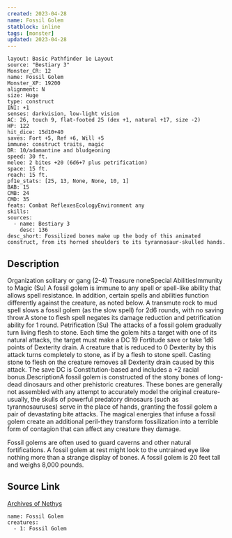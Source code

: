 ```yaml
---
created: 2023-04-28
name: Fossil Golem
statblock: inline
tags: [monster]
updated: 2023-04-28
---
```

```statblock
layout: Basic Pathfinder 1e Layout
source: "Bestiary 3"
Monster_CR: 12
name: Fossil Golem
Monster_XP: 19200
alignment: N
size: Huge
type: construct
INI: +1
senses: darkvision, low-light vision
AC: 26, touch 9, flat-footed 25 (dex +1, natural +17, size -2)
HP: 122
hit_dice: 15d10+40
saves: Fort +5, Ref +6, Will +5
immune: construct traits, magic
DR: 10/adamantine and bludgeoning
speed: 30 ft.
melee: 2 bites +20 (6d6+7 plus petrification)
space: 15 ft.
reach: 15 ft.
pf1e_stats: [25, 13, None, None, 10, 1]
BAB: 15
CMB: 24
CMD: 35
feats: Combat ReflexesEcologyEnvironment any
skills: 
sources:
  - name: Bestiary 3
    desc: 136
desc_short: Fossilized bones make up the body of this animated construct, from its horned shoulders to its tyrannosaur-skulled hands.
```
## Description
Organization solitary or gang (2-4)
Treasure noneSpecial AbilitiesImmunity to Magic (Su) A fossil golem is immune to any spell or spell-like ability that allows spell resistance. In addition, certain spells and abilities function differently against the creature, as noted below. A transmute rock to mud spell slows a fossil golem (as the slow spell) for 2d6 rounds, with no saving throw.A stone to flesh spell negates its damage reduction and petrification ability for 1 round. Petrification (Su) The attacks of a fossil golem gradually turn living flesh to stone. Each time the golem hits a target with one of its natural attacks, the target must make a DC 19  Fortitude save or take 1d6 points of Dexterity drain. A creature that is reduced to 0 Dexterity by this attack turns completely to stone, as if by a flesh to stone spell. Casting stone to flesh on the creature removes all Dexterity drain caused by this attack. The save DC is Constitution-based and includes a +2 racial bonus.DescriptionA fossil golem is constructed of the stony bones of long-dead dinosaurs and other prehistoric creatures. These bones are generally not assembled with any attempt to accurately model the original creature-usually, the skulls of powerful predatory dinosaurs (such as tyrannosauruses) serve in the place of hands, granting the fossil golem a pair of devastating bite attacks. The magical energies that infuse a fossil golem create an additional peril-they transform fossilization into a terrible form of contagion that can affect any creature they damage.

Fossil golems are often used to guard caverns and other natural fortifications. A fossil golem at rest might look to the untrained eye like nothing more than a strange display of bones. A fossil golem is 20 feet tall and weighs 8,000 pounds.
## Source Link
[Archives of Nethys](https://aonprd.com/MonsterDisplay.aspx?ItemName=Fossil%20Golem)
```encounter-table
name: Fossil Golem
creatures:
  - 1: Fossil Golem
```
